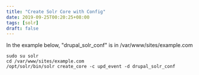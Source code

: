 ```yaml
---
title: "Create Solr Core with Config"
date: 2019-09-25T00:20:25+08:00
tags: [solr]
draft: false
---
```


In the example below, "drupal_solr_conf" is in /var/www/sites/example.com

```
sudo su solr
cd /var/www/sites/example.com
/opt/solr/bin/solr create_core -c upd_event -d drupal_solr_conf
```
